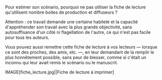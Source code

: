 <!-- Page: #224 Fiche de lecture -->


Pour estimer son scénario, pourquoi ne pas utiliser la fiche de lecture qu'utilisent nombre boites de production et diffuseurs ?

Attention : ce travail demande une certaine habileté et la capacité d'appréhender son travail avec la plus grande objectivité, sans autosuffisance d'un côté ni flagellation de l'autre, ce qui n'est pas facile pour tous les auteurs.

Vous pouvez aussi remettre cette fiche de lecture à vos lecteurs —&nbsp;lorsque ce sont des proches, des amis, etc.&nbsp;—, en leur demandant de la remplir le plus honnêtement possible, sans peur de blesser, comme si c'était un inconnu qui leur avait remis le scénario ou le manuscrit.

IMAGE[fiche_lecture.jpg||Fiche de lecture à imprimer]

